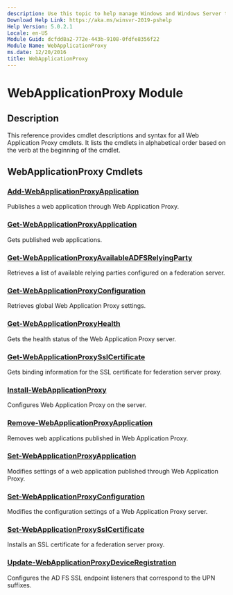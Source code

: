 ```yaml
---
description: Use this topic to help manage Windows and Windows Server technologies with Windows PowerShell.
Download Help Link: https://aka.ms/winsvr-2019-pshelp
Help Version: 5.0.2.1
Locale: en-US
Module Guid: dcfdd8a2-772e-443b-9108-0fdfe8356f22
Module Name: WebApplicationProxy
ms.date: 12/20/2016
title: WebApplicationProxy
---
```


# WebApplicationProxy Module
## Description
This reference provides cmdlet descriptions and syntax for all Web Application Proxy cmdlets. It lists the cmdlets in alphabetical order based on the verb at the beginning of the cmdlet.

## WebApplicationProxy Cmdlets
### [Add-WebApplicationProxyApplication](./Add-WebApplicationProxyApplication.md)
Publishes a web application through Web Application Proxy.

### [Get-WebApplicationProxyApplication](./Get-WebApplicationProxyApplication.md)
Gets published web applications.

### [Get-WebApplicationProxyAvailableADFSRelyingParty](./Get-WebApplicationProxyAvailableADFSRelyingParty.md)
Retrieves a list of available relying parties configured on a federation server.

### [Get-WebApplicationProxyConfiguration](./Get-WebApplicationProxyConfiguration.md)
Retrieves global Web Application Proxy settings.

### [Get-WebApplicationProxyHealth](./Get-WebApplicationProxyHealth.md)
Gets the health status of the Web Application Proxy server.

### [Get-WebApplicationProxySslCertificate](./Get-WebApplicationProxySslCertificate.md)
Gets binding information for the SSL certificate for federation server proxy.

### [Install-WebApplicationProxy](./Install-WebApplicationProxy.md)
Configures Web Application Proxy on the server.

### [Remove-WebApplicationProxyApplication](./Remove-WebApplicationProxyApplication.md)
Removes web applications published in Web Application Proxy.

### [Set-WebApplicationProxyApplication](./Set-WebApplicationProxyApplication.md)
Modifies settings of a web application published through Web Application Proxy.

### [Set-WebApplicationProxyConfiguration](./Set-WebApplicationProxyConfiguration.md)
Modifies the configuration settings of a Web Application Proxy server.

### [Set-WebApplicationProxySslCertificate](./Set-WebApplicationProxySslCertificate.md)
Installs an SSL certificate for a federation server proxy.

### [Update-WebApplicationProxyDeviceRegistration](./Update-WebApplicationProxyDeviceRegistration.md)
Configures the AD FS SSL endpoint listeners that correspond to the UPN suffixes.


